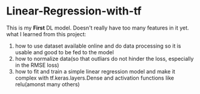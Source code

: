 # Linear-Regression-with-tf
This is my **First** DL model.
Doesn't really have too many features in it yet. 
what I learned from this project:
1. how to use dataset available online and do data processing so it is usable and good to be fed to the model
2. how to normalize data(so that outliars do not hinder the loss, especially in the RMSE loss)
3. how to fit and train a simple linear regression model and make it complex with tf.keras.layers.Dense and activation functions like relu(amonst many others)
